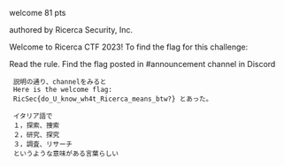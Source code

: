 welcome
81 pts

authored by Ricerca Security, Inc.

Welcome to Ricerca CTF 2023! To find the flag for this challenge:

Read the rule.
Find the flag posted in #announcement channel in Discord

```
 説明の通り、channelをみると
 Here is the welcome flag:
 RicSec{do_U_know_wh4t_Ricerca_means_btw?} とあった。
 
 イタリア語で
 １，探索、捜索
 ２，研究、探究
 ３，調査、リサーチ
 というような意味がある言葉らしい
 ```
